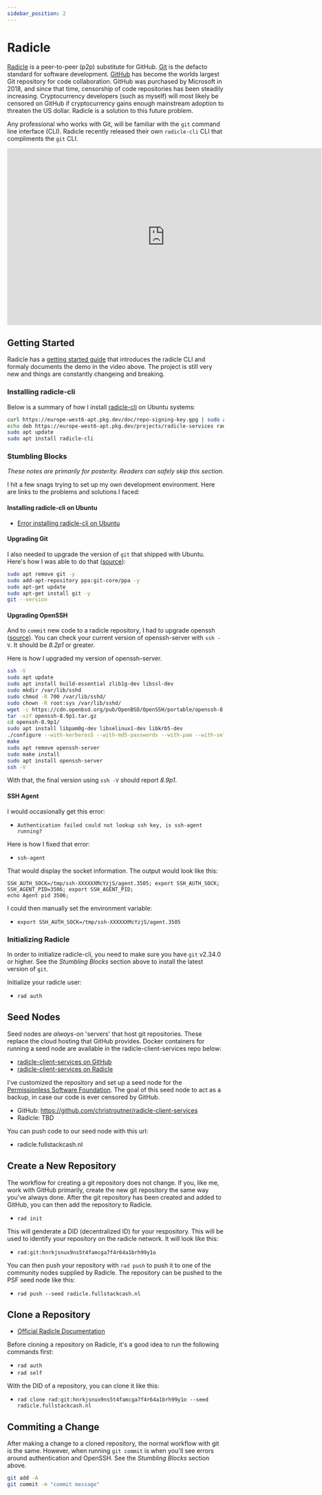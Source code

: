 ```yaml
---
sidebar_position: 2
---
```


# Radicle

[Radicle](https://radicle.xyz/) is a peer-to-peer (p2p) substitute for GitHub. [Git](https://git-scm.com/) is the defacto standard for software development. [GitHub](https://github.com) has become the worlds largest Git repository for code collaboration. GitHub was purchased by Microsoft in 2018, and since that time, censorship of code repositories has been steadily increasing. Cryptocurrency developers (such as myself) will most likely be censored on GitHub if cryptocurrency gains enough mainstream adoption to threaten the US dollar. Radicle is a solution to this future problem.

Any professional who works with Git, will be familiar with the `git` command line interface (CLI). Radicle recently released their own `radicle-cli` CLI that compliments the `git` CLI.

<iframe width="731" height="411" src="https://www.youtube.com/embed/9YWN5G_FwNU" title="YouTube video player" frameborder="0" allow="accelerometer; autoplay; clipboard-write; encrypted-media; gyroscope; picture-in-picture" allowfullscreen></iframe>

## Getting Started
Radicle has a [getting started guide](https://radicle.network/get-started.html) that introduces the radicle CLI and formaly documents the demo in the video above. The project is still very new and things are constantly changeing and breaking.

### Installing radicle-cli
Below is a summary of how I install [radicle-cli](https://github.com/radicle-dev/radicle-cli) on Ubuntu systems:

```bash
curl https://europe-west6-apt.pkg.dev/doc/repo-signing-key.gpg | sudo apt-key add -
echo deb https://europe-west6-apt.pkg.dev/projects/radicle-services radicle-cli main | sudo tee -a /etc/apt/sources.list.d/radicle-registry.list
sudo apt update
sudo apt install radicle-cli
```

### Stumbling Blocks
*These notes are primarily for posterity. Readers can safely skip this section.*

I hit a few snags trying to set up my own development environment. Here are links to the problems and solutions I faced:

#### Installing radicle-cli on Ubuntu
- [Error installing radicle-cli on Ubuntu](https://github.com/radicle-dev/radicle-cli/issues/64)

#### Upgrading Git
I also needed to upgrade the version of `git` that shipped with Ubuntu. Here's how I was able to do that ([source](https://unix.stackexchange.com/questions/33617/how-can-i-update-to-a-newer-version-of-git-using-apt-get)):

```bash
sudo apt remove git -y
sudo add-apt-repository ppa:git-core/ppa -y
sudo apt-get update
sudo apt-get install git -y
git --version
```

#### Upgrading OpenSSH
And to `commit` new code to a radicle repository, I had to upgrade openssh ([source](https://askubuntu.com/questions/1189747/is-possible-to-upgrade-openssh-server-openssh-7-6p1-to-openssh-8-0p1)). You can check your current version of openssh-server with `ssh -V`. It should be *8.2p1* or greater.

Here is how I upgraded my version of openssh-server.
```bash
ssh -V
sudo apt update
sudo apt install build-essential zlib1g-dev libssl-dev
sudo mkdir /var/lib/sshd
sudo chmod -R 700 /var/lib/sshd/
sudo chown -R root:sys /var/lib/sshd/
wget -c https://cdn.openbsd.org/pub/OpenBSD/OpenSSH/portable/openssh-8.9p1.tar.gz
tar -xzf openssh-8.9p1.tar.gz
cd openssh-8.9p1/
sudo apt install libpam0g-dev libselinux1-dev libkrb5-dev
./configure --with-kerberos5 --with-md5-passwords --with-pam --with-selinux --with-privsep-path=/var/lib/sshd/ --sysconfdir=/etc/ssh
make
sudo apt remove openssh-server
sudo make install
sudo apt install openssh-server
ssh -V
```

With that, the final version using `ssh -V` should report *8.9p1*.

#### SSH Agent
I would occasionally get this error:
- `Authentication failed could not lookup ssh key, is ssh-agent running?`

Here is how I fixed that error:

- `ssh-agent`

That would display the socket information. The output would look like this:

```
SSH_AUTH_SOCK=/tmp/ssh-XXXXXXMcYzjS/agent.3505; export SSH_AUTH_SOCK;
SSH_AGENT_PID=3506; export SSH_AGENT_PID;
echo Agent pid 3506;
```

I could then manually set the environment variable:
- `export SSH_AUTH_SOCK=/tmp/ssh-XXXXXXMcYzjS/agent.3505`

### Initializing Radicle
In order to initialize radicle-cli, you need to make sure you have `git` v2.34.0 or higher. See the *Stumbling Blocks* section above to install the latest version of `git`.

Initialize your radicle user:
- `rad auth`

## Seed Nodes
Seed nodes are *always-on* 'servers' that host git repositories. These replace the cloud hosting that GitHub provides. Docker containers for running a seed node are available in the radicle-client-services repo below:
 - [radicle-client-services on GitHub]( https://github.com/radicle-dev/radicle-client-services)
 - [radicle-client-services on Radicle](https://app.radicle.network/alt-clients.radicle.eth/rad:git:hnrkk9c4zt9thuxhwi1ukxqcrs5tmhbtcsony/tree/a19cdcb846a8360d8f55c10aac8175368881a6ee)

I've customized the repository and set up a seed node for the [Permissionless Software Foundation](https://psfoundation.cash). The goal of this seed node to act as a backup, in case our code is ever censored by GitHub.

- GitHub: https://github.com/christroutner/radicle-client-services
- Radicle: TBD

You can push code to our seed node with this url:

- radicle.fullstackcash.nl

## Create a New Repository
The workflow for creating a git repository does not change. If you, like me, work with GitHub primarily, create the new git repository the same way you've always done. After the git repository has been created and added to GitHub, you can then add the repository to Radicle.

- `rad init`

This will genderate a DID (decentralized ID) for your respository. This will be used to identify your repository on the radicle network. It will look like this:

- `rad:git:hnrkjsnux9ns5t4famcga7f4r64a1brh99y1o`

You can then push your repository with `rad push` to push it to one of the community nodes supplied by Radicle. The repository can be pushed to the PSF seed node like this:

- `rad push --seed radicle.fullstackcash.nl`

## Clone a Repository

- [Official Radicle Documentation](https://docs.radicle.xyz/using-radicle/clone)

Before cloning a repository on Radicle, it's a good idea to run the following commands first:

- `rad auth`
- `rad self`

With the DID of a repository, you can clone it like this:

- `rad clone rad:git:hnrkjsnux9ns5t4famcga7f4r64a1brh99y1o --seed radicle.fullstackcash.nl`

## Commiting a Change
After making a change to a cloned repository, the normal workflow with git is the same. However, when running `git commit` is when you'll see errors around authentication and OpenSSH. See the *Stumbling Blocks* section above.

```bash
git add -A
git commit -m "commit message"
```
